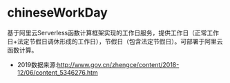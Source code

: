 # chineseWorkDay
基于阿里云Serverless函数计算框架实现的工作日服务，提供工作日（正常工作日+法定节假日调休形成的工作日），节假日（包含法定节假日）。可部署于阿里云函数计算。

- 2019数据来源:http://www.gov.cn/zhengce/content/2018-12/06/content_5346276.htm